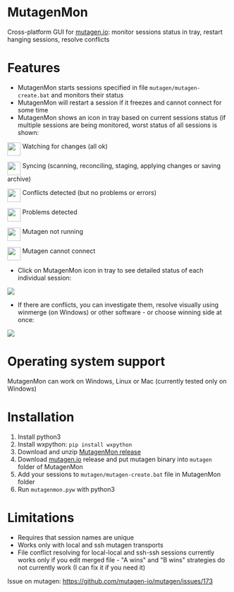 # MutagenMon
Cross-platform GUI for <a href=https://github.com/mutagen-io/mutagen>mutagen.io</a>: monitor sessions status in tray, restart hanging sessions, resolve conflicts

# Features

- MutagenMon starts sessions specified in file `mutagen/mutagen-create.bat` and monitors their status
- MutagenMon will restart a session if it freezes and cannot connect for some time
- MutagenMon shows an icon in tray based on current sessions status (if multiple sessions are being monitored, worst status of all sessions is shown:

<img src=https://i.imgur.com/mPu7mZq.png align=top width=30> Watching for changes (all ok)

<img src=https://i.imgur.com/TLt1EDe.png align=top width=30> Syncing (scanning, reconciling, staging, applying changes or saving archive)

<img src=https://i.imgur.com/tTMBScq.png align=top width=30> Conflicts detected (but no problems or errors)

<img src=https://i.imgur.com/TzEpAsv.png align=top width=30> Problems detected

<img src=https://i.imgur.com/Xayacab.png align=top width=30> Mutagen not running

<img src=https://i.imgur.com/YcvEENO.png align=top width=30> Mutagen cannot connect

- Click on MutagenMon icon in tray to see detailed status of each individual session:

<img src=https://i.imgur.com/B9ljxT7.png>

- If there are conflicts, you can investigate them, resolve visually using winmerge (on Windows) or other software - or choose winning side at once:

<img src=https://i.imgur.com/d98x4xU.png>

# Operating system support

MutagenMon can work on Windows, Linux or Mac (currently tested only on Windows)

# Installation

1. Install python3
2. Install wxpython: `pip install wxpython`
3. Download and unzip <a href=https://github.com/rualark/MutagenMon/releases>MutagenMon release</a>
4. Download <a href=https://github.com/mutagen-io/mutagen>mutagen.io</a> release and put mutagen binary into `mutagen` folder of MutagenMon
5. Add your sessions to  `mutagen/mutagen-create.bat` file in MutagenMon folder 
6. Run `mutagenmon.pyw` with python3

# Limitations

- Requires that session names are unique
- Works only with local and ssh mutagen transports
- File conflict resolving for local-local and ssh-ssh sessions currently works only if you edit merged file - "A wins" and "B wins" strategies do not currently work (I can fix it if you need it)

Issue on mutagen: https://github.com/mutagen-io/mutagen/issues/173

